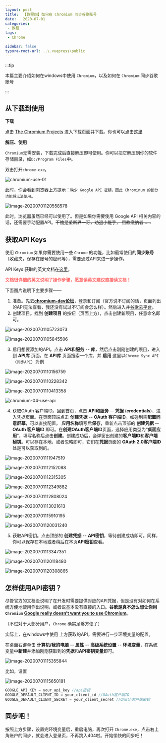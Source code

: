 ```yaml
---
layout: post
title:  【教程向】如何在 Chromium 同步谷歌账号
date:   2020-07-01
categories: 
 - 教程
tags: 
 - Chrome

sidebar: false
typora-root-url: ..\.vuepress\public
---
```


:::tip

本篇主要介绍如何在windows中使用 `Chromium`，以及如何在 `Chromium` 同步谷歌账号

:::

## 从下载到使用

**下载**

点击 [The Chromium Projects](https://www.chromium.org/getting-involved/download-chromium) 进入下载页面并下载。你也可以点击[这里](https://download-chromium.appspot.com/)

**解压、使用**

`Chromium`无需安装，下载完成后直接解压即可使用。你可以把它解压到你的软件存储目录，如`D:/Program Files`中。

双击打开`chrome.exe`。

![chromium-use-01](/blog/assets/img/07-Chromium/chromium-use-01.png)

此时，你会看到浏览器上方提示：`缺少 Google API 密钥，因此 Chrominum 的部分功能将无法使用`。

![image-20200701120558578](/blog/assets/img/07-Chromium/chromium-01-use-02.png)

此时，浏览器虽然已经可以使用了。但是如果你需要使用 Google API 相关内容的话，还需要手动配置API。~~不愧是垄断界一哥，劝退小能手， 罚款缴纳者……~~

## 获取API Keys

使用 `Chromium` 如果你需要使用一些 `Chrome` 的功能，比如最常使用的**同步账号**（收藏夹，保存在账号的密码等），需要通过API来进一步操作。

API Keys 获取的英文文档在[这里](https://www.chromium.org/developers/how-tos/api-keys)。

<div style="color:#FF6666;"><strong>文档很详细的英文说明了操作步骤，愿意读英文建议直接读文档！</strong></div>

下面图片说明下主要步骤——

1. 准备。先去[**chromium-dev论坛**](https://groups.google.com/a/chromium.org/forum/?fromgroups#!forum/chromium-dev)，登录和订阅（官方说不订阅的话，页面列出的API无法查看，我还没有试过不订阅会怎么样）。然后进入并[谷歌云平台](https://console.cloud.google.com/)。
2. 创建项目。找到  **创建项目**  的按钮（页面上方），点击创建新项目，任意命名即可。

![image-20200701105723073](/blog/assets/img/07-Chromium/chromium-02-new-project.png)

![image-20200701105845506](/blog/assets/img/07-Chromium/chromium-02-new-project-2.png)

3. 启用想要添加的API。点击 **API和服务** --  **库**，然后点击刚刚创建的项目，进入到 **API库** 页面。在 **API库** 页面搜索一个库，并 **启用** 这里以`Chrome Sync API`（`同步API`）为例

![image-20200701110156759](/blog/assets/img/07-Chromium/chromium-03-api-library-1.png)

![image-20200701110228342](/blog/assets/img/07-Chromium/chromium-03-api-library-2.png)

![image-20200701110413358](/blog/assets/img/07-Chromium/chromium-03-api-library-3.png)

![chromium-04-use-api](/blog/assets/img/07-Chromium/chromium-04-use-api.gif)

4. 获取OAuth 客户端ID。回到首页，点击 **API和服务** --  **凭据** (**credentials**)，进入凭据页面。在页面顶端点击 **创建凭据** -- **OAuth 客户端ID**。如碰到需**配置同意屏幕**，可以直接配置， **应用名称**填写后**保存**，重新点击顶部的 **创建凭据** -- **OAuth 客户端ID**  即可。在**创建OAuth客户端ID**页面，选择应用类型为“**桌面应用**”，填写名称后点击**创建**。创建成功后，会弹窗出创建的**客户端ID**和**客户端秘钥**。可以存在本地，或者忽略即可，它们在**凭据**页面的 **OAuth 2.0客户端ID** 处是可以获取到的。

![image-20200701111947519](/blog/assets/img/07-Chromium/chromium-05-credentials-1.png)

![image-20200701112152088](/blog/assets/img/07-Chromium/chromium-05-credentials-2.png)

![image-20200701112315305](/blog/assets/img/07-Chromium/chromium-05-credentials-3.png)

![image-20200701112349882](/blog/assets/img/07-Chromium/chromium-05-credentials-4.png)

![image-20200701112808024](/blog/assets/img/07-Chromium/chromium-05-credentials-5.png)

![image-20200701113021613](/blog/assets/img/07-Chromium/chromium-05-credentials-6.png)

![image-20200701115910195](/blog/assets/img/07-Chromium/chromium-05-credentials-8.png)

![image-20200701120031240](/blog/assets/img/07-Chromium/chromium-05-credentials-9.png)

5. 获取API密钥。点击顶部的 **创建凭据** -- **API密钥**，等待创建成功即可。同样，你可以保存在本地或者稍后在本页**API密钥**查看。

![image-20200701113347351](/blog/assets/img/07-Chromium/chromium-05-credentials-7.png)

![image-20200701120118480](/blog/assets/img/07-Chromium/chromium-05-credentials-10.png)

![image-20200701120308865](/blog/assets/img/07-Chromium/chromium-05-credentials-11.png)

## 怎样使用API密钥？

尽管官方的文档没说明了在开发时需要提供对应的API凭据，但是没有对如何在系统方便地使用作出说明，或者说基本没有直接的入口。**谷歌是真不怎么想让你用`Chromium`** **[Google really doesn’t want you to use Chromium](https://medium.com/@aidansw/google-really-doesnt-want-you-to-use-chromium-e58ad62df3f6)**。

（不过对于大部分用户，`Chrome` 确实足够方便了）

实际上，在windows中使用 上方获取的API，需要进行一步环境变量的配置。

在桌面右键单击 **计算机/我的电脑** -- **属性** -- **高级系统设置** -- **环境变量**，在系统变量中**新建**并添加刚刚获取到的**凭据**和**API密钥变量**即可。

![image-20200701115355844](/blog/assets/img/07-Chromium/chromium-06-environment-1.png)

比如，设置

![image-20200701115650181](/blog/assets/img/07-Chromium/chromium-06-environment-2.png)

```js
GOOGLE_API_KEY = your_api_key //api密钥
GOOGLE_DEFAULT_CLIENT_ID = your_client_id //OAuth客户端ID
GOOGLE_DEFAULT_CLIENT_SECRET = your_client_secret //OAuth客户端密钥
```

## 同步吧！

按照上方步骤，设置完环境变量后，重启电脑，再次打开 `Chrome.exe`，点击右上角账户的同步，就会进入登录页，不再跳入404啦。开始愉快的同步吧！